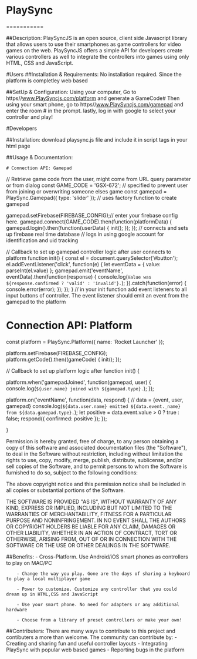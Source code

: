 # PlaySync
===========

##Description:
	 PlaySyncJS is an open source, client side Javascript library that allows users to use their smartphones as game controllers for video games on the web. PlaySyncJS offers a simple API for developers create  various controllers as well to integrate the controllers into games using only HTML, CSS and JavaScript.

#Users
##Installation & Requirements:
		No installation required. Since the platform is completley web based

##SetUp & Configuration:
	Using your computer, Go to https//www.PlaySyncjs.com/platform and generate a GameCode#
	Then using your smart phone, go to https//www.PlaySyncjs.com/gamepad and enter the room # in the prompt. 
	lastly, log in with google to select your controller and play!

#Developers

##Installation:
		download playsync.js file and include it in script tags in your html page

##Usage & Documentation:
	

	# Connection API: Gamepad

// Retrieve game code from the user, might come from URL query parameter or from dialog
const GAME_CODE = 'GSX-672'; // specified to prevent user from joining or overwriting someone elses game
const gamepad = PlaySync.Gamepad({
	type: 'slider'
});
// uses factory function to create gamepad

gamepad.setFirebase(FIREBASE_CONFIG);// enter your firebase config here.
gamepad.connect(GAME_CODE).then(function(platformData) { 
	gamepad.login().then(function(userData) {
    init();
  });
});
// connects and sets up firebase real time database
// logs in using google account for identification and uid tracking


// Callback to set up gamepad controller logic after user connects to platform
function init() {
  const el = document.querySelector('#button');
  el.addEventListener('click', function(e) {
    let eventData = {
      value: parseInt(el.value)
    };
    gamepad.emit('eventName', eventData).then(function(response) {
    	console.log(`Value was ${response.confirmed ? 'valid' : 'invalid'}.`);
    }).catch(function(error) {
      console.error(error);
    });
  });
}
// in your init function add event listeners to all input buttons of controller. The event listener should emit an event from the gamepad to the platform

# Connection API: Platform

const platform = PlaySync.Platform({
	name: 'Rocket Launcher'
});

platform.setFirebase(FIREBASE_CONFIG);
platform.getCode().then((gameCode) {
	init();
});

// Callback to set up platform logic after 
function init() {
  
  platform.when('gamepadJoined', function(gamepad, user) {
    console.log(`${user.name} joined with ${gamepad.type}.`);
  });
  
  platform.on('eventName', function(data, respond) {
    // data = {event, user, gamepad}
    console.log(`${data.user.name} emitted ${data.event._name} from ${data.gamepad.type}.`);
    let positive = data.event.value > 0 ? true : false;
    respond({
      confirmed: positive
    });
  });
  
}





Permission is hereby granted, free of charge, to any person obtaining a copy of this software and associated documentation files (the "Software"), to deal in the Software without restriction, including without limitation the rights to use, copy, modify, merge, publish, distribute, sublicense, and/or sell copies of the Software, and to permit persons to whom the Software is furnished to do so, subject to the following conditions:

The above copyright notice and this permission notice shall be included in all copies or substantial portions of the Software.

THE SOFTWARE IS PROVIDED "AS IS", WITHOUT WARRANTY OF ANY KIND, EXPRESS OR IMPLIED, INCLUDING BUT NOT LIMITED TO THE WARRANTIES OF MERCHANTABILITY, FITNESS FOR A PARTICULAR PURPOSE AND NONINFRINGEMENT. IN NO EVENT SHALL THE AUTHORS OR COPYRIGHT HOLDERS BE LIABLE FOR ANY CLAIM, DAMAGES OR OTHER LIABILITY, WHETHER IN AN ACTION OF CONTRACT, TORT OR OTHERWISE, ARISING FROM, OUT OF OR IN CONNECTION WITH THE SOFTWARE OR THE USE OR OTHER DEALINGS IN THE SOFTWARE.

##Benefits:
		- Cross-Platform. Use Android/iOS smart phones as controllers to play on MAC/PC

		- Change the way you play. Gone are the days of sharing a keyboard to play a local multiplayer game

		- Power to customize. Customize any controller that you could dream up in HTML,CSS and JavaScript

		- Use your smart phone. No need for adapters or any additional hardware

		- Choose from a library of preset controllers or make your own!

##Contributers:
		There are many ways to contribute to this project and contibuters a more than welcome.
		The community can contribute by:
		- Creating and sharing  fun and useful controller layouts
		- Integrating PlaySync with popular web based games
		- Reporting bugs in the platform


